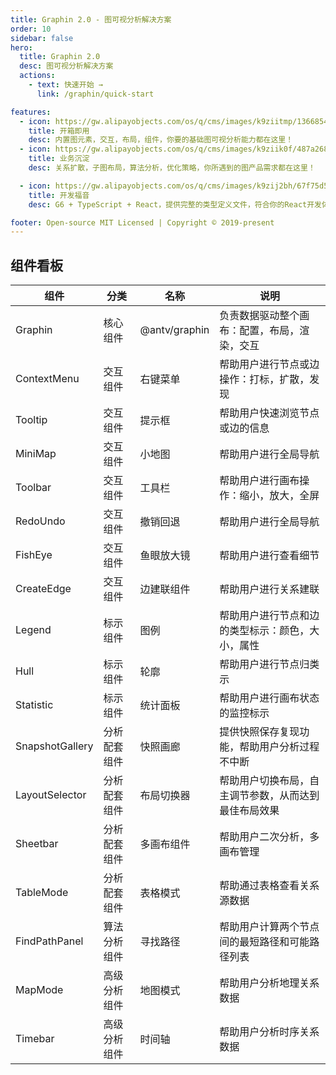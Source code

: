 ```yaml
---
title: Graphin 2.0 - 图可视分析解决方案
order: 10
sidebar: false
hero:
  title: Graphin 2.0
  desc: 图可视分析解决方案
  actions:
    - text: 快速开始 →
      link: /graphin/quick-start

features:
  - icon: https://gw.alipayobjects.com/os/q/cms/images/k9ziitmp/13668549-b393-42a2-97c3-a6365ba87ac2_w96_h96.png
    title: 开箱即用
    desc: 内置图元素，交互，布局，组件，你要的基础图可视分析能力都在这里！
  - icon: https://gw.alipayobjects.com/os/q/cms/images/k9ziik0f/487a2685-8f68-4c34-824f-e34c171d0dfd_w96_h96.png
    title: 业务沉淀
    desc: 关系扩散，子图布局，算法分析，优化策略，你所遇到的图产品需求都在这里！

  - icon: https://gw.alipayobjects.com/os/q/cms/images/k9zij2bh/67f75d56-0d62-47d6-a8a5-dbd0cb79a401_w96_h96.png
    title: 开发福音
    desc: G6 + TypeScript + React，提供完整的类型定义文件，符合你的React开发体验

footer: Open-source MIT Licensed | Copyright © 2019-present
---
```


## 组件看板

| 组件            | 分类         | 名称          | 说明                                                 |
| --------------- | ------------ | ------------- | ---------------------------------------------------- |
| Graphin         | 核心组件     | @antv/graphin | 负责数据驱动整个画布：配置，布局，渲染，交互         |
| ContextMenu     | 交互组件     | 右键菜单      | 帮助用户进行节点或边操作：打标，扩散，发现           |
| Tooltip         | 交互组件     | 提示框        | 帮助用户快速浏览节点或边的信息                       |
| MiniMap         | 交互组件     | 小地图        | 帮助用户进行全局导航                                 |
| Toolbar         | 交互组件     | 工具栏        | 帮助用户进行画布操作：缩小，放大，全屏               |
| RedoUndo        | 交互组件     | 撤销回退      | 帮助用户进行全局导航                                 |
| FishEye         | 交互组件     | 鱼眼放大镜    | 帮助用户进行查看细节                                 |
| CreateEdge      | 交互组件     | 边建联组件    | 帮助用户进行关系建联                                 |
| Legend          | 标示组件     | 图例          | 帮助用户进行节点和边的类型标示：颜色，大小，属性     |
| Hull            | 标示组件     | 轮廓          | 帮助用户进行节点归类示                               |
| Statistic       | 标示组件     | 统计面板      | 帮助用户进行画布状态的监控标示                       |
| SnapshotGallery | 分析配套组件 | 快照画廊      | 提供快照保存复现功能，帮助用户分析过程不中断         |
| LayoutSelector  | 分析配套组件 | 布局切换器    | 帮助用户切换布局，自主调节参数，从而达到最佳布局效果 |
| Sheetbar        | 分析配套组件 | 多画布组件    | 帮助用户二次分析，多画布管理                         |
| TableMode       | 分析配套组件 | 表格模式      | 帮助通过表格查看关系源数据                           |
| FindPathPanel   | 算法分析组件 | 寻找路径      | 帮助用户计算两个节点间的最短路径和可能路径列表       |
| MapMode         | 高级分析组件 | 地图模式      | 帮助用户分析地理关系数据                             |
| Timebar         | 高级分析组件 | 时间轴        | 帮助用户分析时序关系数据                             |
